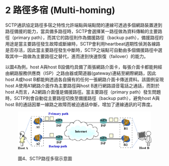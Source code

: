 # 2 路徑多宿 (Multi-homing)

SCTP通訊協定路徑多宿之特性允許端點與端點間的連線可透過多個網路裝置達到路徑備援的能力，當具備多路徑時，SCTP會選擇某一路徑做為資料傳輸的主要路徑（primary path），而其它的路徑則作為備援路徑（backup path），備援路徑的用途是當主要路徑發生故障或斷線時，SCTP會利用heartbeat週期性偵測各線路是否存活，因此當主要路徑發生中斷時，SCTP之端點可自動由多個備援路徑中選取其中一路做為主要路徑之替代，進而達到快速恢復（failover）的能力。

以圖4為例，host A與host B設備均具備了兩張網路介面卡，每張介面卡都能夠經由網路服務供應商（ISP）之路由器或閘道器(gateway)連結至網際網路，因此host A或host B都能夠透過各自擁有的任何一張網路介面卡傳送資料。該圖例呈現host A使用A1網路介面作為主要路徑與host B進行網路語音電話之通話，而對於host A而言，A2網路介面僅是備援路徑。當主要路徑（primary path）發生問題時，SCTP則會自動從主要路徑切換至備援路徑（backup path），避免host A與host B的通話因單一線路之故障而被迫通話中斷，增加了連線通訊的可靠度。

<figure><img src="../../.gitbook/assets/image (11).png" alt=""><figcaption><p>圖4、SCTP路徑多宿示意圖</p></figcaption></figure>


